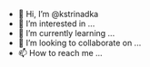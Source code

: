 - 👋 Hi, I’m @kstrinadka
- 👀 I’m interested in ...
- 🌱 I’m currently learning ...
- 💞️ I’m looking to collaborate on ...
- 📫 How to reach me ...

<!---
kstrinadka/kstrinadka is a ✨ special ✨ repository because its `README.md` (this file) appears on your GitHub profile.
You can click the Preview link to take a look at your changes.
--->
